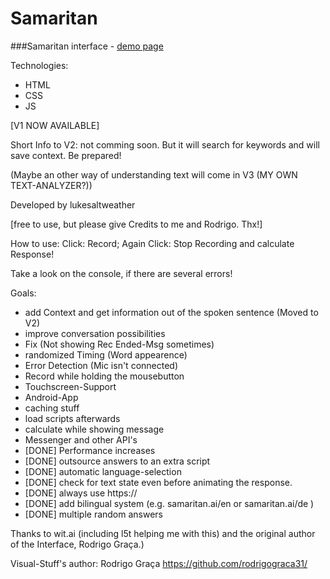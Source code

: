 Samaritan
=========
###Samaritan interface - [demo page](https://lukesaltweather.github.io/en)

Technologies:
* HTML
* CSS
* JS

[V1 NOW AVAILABLE]


Short Info to V2: not comming soon. But it will search for keywords and will save context. Be prepared!

(Maybe an other way of understanding text will come in V3 (MY OWN TEXT-ANALYZER?))

Developed by lukesaltweather

[free to use, but please give Credits to me and Rodrigo. Thx!]

How to use:
Click: Record;
Again Click: Stop Recording and calculate Response!

Take a look on the console, if there are several errors!

Goals:

* add Context and get information out of the spoken sentence (Moved to V2)
* improve conversation possibilities
* Fix (Not showing Rec Ended-Msg sometimes)
* randomized Timing (Word appearence)
* Error Detection (Mic isn't connected)
* Record while holding the mousebutton
* Touchscreen-Support
* Android-App
* caching stuff
* load scripts afterwards
* calculate while showing message 
* Messenger and other API's
* [DONE] Performance increases
* [DONE] outsource answers to an extra script
* [DONE] automatic language-selection
* [DONE] check for text state even before animating the response.
* [DONE] always use https://
* [DONE] add bilingual system (e.g. samaritan.ai/en or samaritan.ai/de )
* [DONE] multiple random answers


Thanks to wit.ai (including l5t helping me  with this) and the original author of the Interface, Rodrigo Graça.)

Visual-Stuff's author:
Rodrigo Graça
https://github.com/rodrigograca31/

